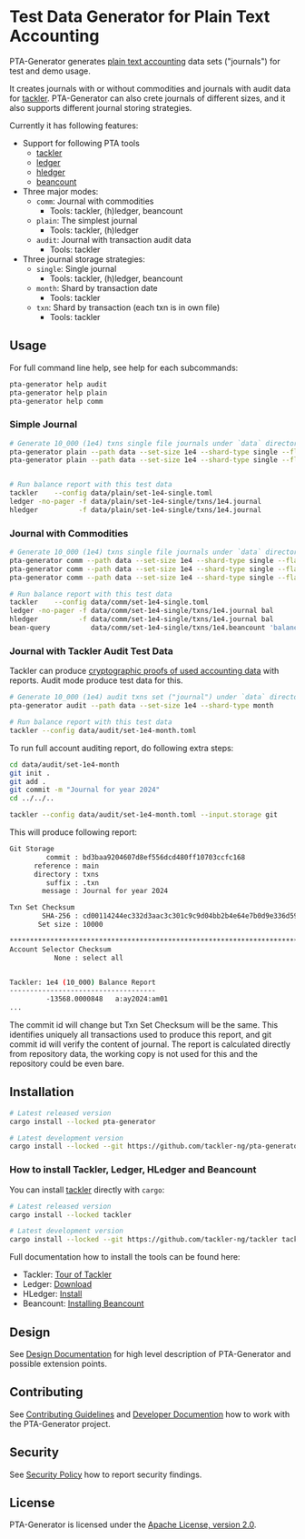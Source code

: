 # Test Data Generator for Plain Text Accounting

PTA-Generator generates [plain text accounting](https://plaintextaccounting.org/) data sets 
("journals") for test and demo usage.

It creates journals with or without commodities and journals with audit data for [tackler](https://tackler.e257.fi/). 
PTA-Generator can also crete journals of different sizes, and it also supports different journal storing strategies.

Currently it has following features:

* Support for following PTA tools
    * [tackler](https://tackler.e257.fi/)
    * [ledger](https://ledger-cli.org/)
    * [hledger](https://hledger.org/)
    * [beancount](https://beancount.github.io/)
* Three major modes:
    * `comm`: Journal with commodities
        * Tools: tackler, (h)ledger, beancount
    * `plain`: The simplest journal
        * Tools: tackler, (h)ledger
    * `audit`: Journal with transaction audit data
        * Tools: tackler
* Three journal storage strategies:
    * `single`: Single journal
        * Tools: tackler, (h)ledger, beancount
    * `month`: Shard by transaction date
        * Tools: tackler
    * `txn`: Shard by transaction (each txn is in own file)
        * Tools: tackler


## Usage

For full command line help, see help for each subcommands:

````bash
pta-generator help audit
pta-generator help plain
pta-generator help comm
````

### Simple Journal

````bash
# Generate 10_000 (1e4) txns single file journals under `data` directory
pta-generator plain --path data --set-size 1e4 --shard-type single --flavor tackler
pta-generator plain --path data --set-size 1e4 --shard-type single --flavor ledger


# Run balance report with this test data
tackler    --config data/plain/set-1e4-single.toml
ledger -no-pager -f data/plain/set-1e4-single/txns/1e4.journal
hledger          -f data/plain/set-1e4-single/txns/1e4.journal
````

### Journal with Commodities

````bash
# Generate 10_000 (1e4) txns single file journals under `data` directory
pta-generator comm --path data --set-size 1e4 --shard-type single --flavor tackler
pta-generator comm --path data --set-size 1e4 --shard-type single --flavor ledger
pta-generator comm --path data --set-size 1e4 --shard-type single --flavor beancount

# Run balance report with this test data
tackler    --config data/comm/set-1e4-single.toml
ledger -no-pager -f data/comm/set-1e4-single/txns/1e4.journal bal
hledger          -f data/comm/set-1e4-single/txns/1e4.journal bal
bean-query          data/comm/set-1e4-single/txns/1e4.beancount 'balances from year = 2024'
````

### Journal with Tackler Audit Test Data 

Tackler can produce [cryptographic proofs of used accounting data](https://tackler.e257.fi/docs/auditing/) 
with reports. Audit mode produce test data for this. 

````bash
# Generate 10_000 (1e4) audit txns set ("journal") under `data` directory
pta-generator audit --path data --set-size 1e4 --shard-type month

# Run balance report with this test data
tackler --config data/audit/set-1e4-month.toml
````

To run full account auditing report, do following extra steps:

````bash
cd data/audit/set-1e4-month
git init .
git add .
git commit -m "Journal for year 2024"
cd ../../..

tackler --config data/audit/set-1e4-month.toml --input.storage git
````

This will produce following report:

````bash
Git Storage
         commit : bd3baa9204607d8ef556dcd480ff10703ccfc168
      reference : main
      directory : txns
         suffix : .txn
        message : Journal for year 2024

Txn Set Checksum
        SHA-256 : cd00114244ec332d3aac3c301c9c9d04bb2b4e64e7b0d9e336d59cde04e7693f
       Set size : 10000

**********************************************************************************
Account Selector Checksum
           None : select all


Tackler: 1e4 (10_000) Balance Report
------------------------------------
         -13568.0000848   a:ay2024:am01
...
````

The commit id will change but Txn Set Checksum will be the same. This identifies uniquely all transactions used 
to produce this report, and git commit id will verify the content of journal. The report is calculated directly 
from repository data, the working copy is not used for this and the repository could be even bare.


## Installation

````bash
# Latest released version
cargo install --locked pta-generator

# Latest development version
cargo install --locked --git https://github.com/tackler-ng/pta-generator
````


### How to install Tackler, Ledger, HLedger and Beancount

You can install [tackler](https://tackler.e257.fi/) directly with `cargo`:

````bash
# Latest released version
cargo install --locked tackler

# Latest development version
cargo install --locked --git https://github.com/tackler-ng/tackler tackler
````

Full documentation how to install the tools can be found here:

* Tackler: [Tour of Tackler](https://tackler.e257.fi/docs/)
* Ledger: [Download](https://ledger-cli.org/download.html)
* HLedger: [Install](https://hledger.org/install.html)
* Beancount: [Installing Beancount](https://beancount.github.io/docs/installing_beancount.html)


## Design

See [Design Documentation](./docs/design.adoc) for high level description of PTA-Generator
and possible extension points.


## Contributing

See [Contributing Guidelines](./CONTRIBUTING.md) and [Developer Documention](./docs/readme.adoc)
how to work with the PTA-Generator project.


## Security

See [Security Policy](./SECURITY.md) how to report security findings.


## License

PTA-Generator is licensed under the [Apache License, version 2.0](./LICENSE).
